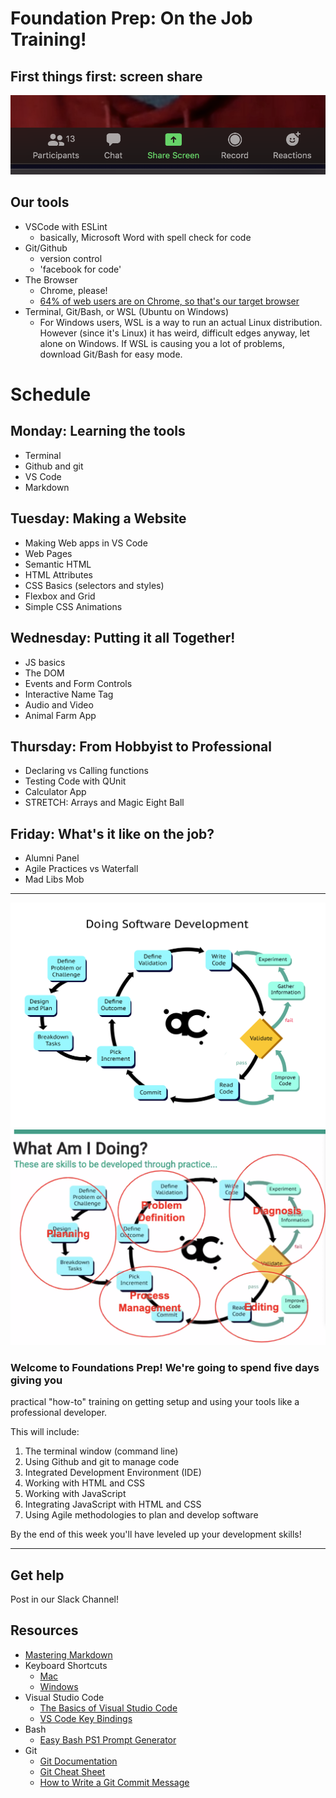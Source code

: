 # Foundation Prep: On the Job Training!

##  First things first: screen share
![](./screen-share.png)

## Our tools
- VSCode with ESLint
  - basically, Microsoft Word with spell check for code
- Git/Github
  - version control
  - 'facebook for code'
- The Browser
  - Chrome, please! 
  - [64% of web users are on Chrome, so that's our target browser](https://gs.statcounter.com/)
- Terminal, Git/Bash, or WSL (Ubuntu on Windows)
  - For Windows users, WSL is a way to run an actual Linux distribution. However (since it's Linux) it has weird, difficult edges anyway, let alone on Windows. If WSL is causing you a lot of problems, download Git/Bash for easy mode.

# Schedule
## Monday: Learning the tools
- Terminal
- Github and git
- VS Code
- Markdown

## Tuesday: Making a Website
 - Making Web apps in VS Code
 - Web Pages
 - Semantic HTML
 - HTML Attributes 
 - CSS Basics (selectors and styles)
 - Flexbox and Grid
 - Simple CSS Animations

## Wednesday: Putting it all Together!
 - JS basics
 - The DOM 
 - Events and Form Controls
 - Interactive Name Tag
 - Audio and Video
 - Animal Farm App

## Thursday: From Hobbyist to Professional
  - Declaring vs Calling functions
  - Testing Code with QUnit
  - Calculator App
  - STRETCH: Arrays and Magic Eight Ball

## Friday: What's it like on the job?
  - Alumni Panel
  - Agile Practices vs Waterfall
  - Mad Libs Mob

---

![Doing Sofware Development](./doing-sw-dev.png)
![](./planning.png)

### Welcome to Foundations Prep! We're going to spend five days giving you
practical "how-to" training on getting setup and using your tools like a
professional developer. 

This will include:
1. The terminal window (command line) 
1. Using Github and git to manage code
1. Integrated Development Environment (IDE)
1. Working with HTML and CSS
1. Working with JavaScript
1. Integrating JavaScript with HTML and CSS
1. Using Agile methodologies to plan and develop software

By the end of this week you'll have leveled up your development skills!

---


## Get help

Post in our Slack Channel!


## Resources
* [Mastering Markdown](https://guides.github.com/features/maining-markdown/)
* Keyboard Shortcuts
  * [Mac](http://www.danrodney.com/mac/)
  * [Windows](http://www.hongkiat.com/blog/100-keyboard-shortcuts-windows/)
* Visual Studio Code
  * [The Basics of Visual Studio Code](https://code.visualstudio.com/Docs/editor/codebasics)
  * [VS Code Key Bindings](http://www.hongkiat.com/blog/key-binding-management-visual-studio-code/)
* Bash
  * [Easy Bash PS1 Prompt Generator](https://ezprompt.net)
* Git
  * [Git Documentation](https://git-scm.com/docs)
  * [Git Cheat Sheet](https://www.git-tower.com/blog/git-cheat-sheet/)
  * [How to Write a Git Commit Message](http://chris.beams.io/posts/git-commit/)
